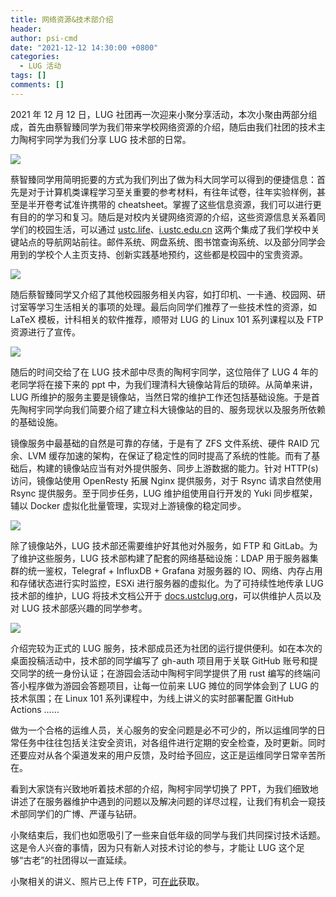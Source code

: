 ```yaml
---
title: 网络资源&技术部介绍
header:
author: psi-cmd
date: "2021-12-12 14:30:00 +0800"
categories:
  - LUG 活动
tags: []
comments: []
---
```


2021 年 12 月 12 日，LUG 社团再一次迎来小聚分享活动，本次小聚由两部分组成，首先由蔡智臻同学为我们带来学校网络资源的介绍，随后由我们社团的技术主力陶柯宇同学为我们分享 LUG 技术部的日常。

![](http://ftp.lug.ustc.edu.cn/weekly_party/2021.12.12_%E7%BD%91%E7%BB%9C%E8%B5%84%E6%BA%90%26%E6%8A%80%E6%9C%AF%E9%83%A8%E4%BB%8B%E7%BB%8D/photos/IMG_20211212_145118.jpg)

蔡智臻同学用简明扼要的方式为我们列出了做为科大同学可以得到的便捷信息：首先是对于计算机类课程学习至关重要的参考材料，有往年试卷，往年实验样例，甚至是半开卷考试准许携带的 cheatsheet。掌握了这些信息资源，我们可以进行更有目的的学习和复习。随后是对校内关键网络资源的介绍，这些资源信息关系着同学们的校园生活，可以通过 [ustc.life](https://ustc.life)、[i.ustc.edu.cn](https://i.ustc.edu.cn) 这两个集成了我们学校中关键站点的导航网站前往。邮件系统、网盘系统、图书馆查询系统、以及部分同学会用到的学校个人主页支持、创新实践基地预约，这些都是校园中的宝贵资源。

![](http://ftp.lug.ustc.edu.cn/weekly_party/2021.12.12_%E7%BD%91%E7%BB%9C%E8%B5%84%E6%BA%90%26%E6%8A%80%E6%9C%AF%E9%83%A8%E4%BB%8B%E7%BB%8D/photos/IMG_20211212_145527.jpg)

随后蔡智臻同学又介绍了其他校园服务相关内容，如打印机、一卡通、校园网、研讨室等学习生活相关的事项的处理。最后向同学们推荐了一些技术性的资源，如 LaTeX 模板，计科相关的软件推荐，顺带对 LUG 的 Linux 101 系列课程以及 FTP 资源进行了宣传。

![](http://ftp.lug.ustc.edu.cn/weekly_party/2021.12.12_%E7%BD%91%E7%BB%9C%E8%B5%84%E6%BA%90%26%E6%8A%80%E6%9C%AF%E9%83%A8%E4%BB%8B%E7%BB%8D/photos/IMG_20211212_151251.jpg)

随后的时间交给了在 LUG 技术部中尽责的陶柯宇同学，这位陪伴了 LUG 4 年的老同学将在接下来的 ppt 中，为我们理清科大镜像站背后的琐碎。从简单来讲，LUG 所维护的服务主要是镜像站，当然日常的维护工作还包括基础设施。于是首先陶柯宇同学向我们简要介绍了建立科大镜像站的目的、服务现状以及服务所依赖的基础设施。

镜像服务中最基础的自然是可靠的存储，于是有了 ZFS 文件系统、硬件 RAID 冗余、LVM 缓存加速的架构，在保证了稳定性的同时提高了系统的性能。而有了基础后，构建的镜像站应当有对外提供服务、同步上游数据的能力。针对 HTTP(s) 访问，镜像站使用 OpenResty 拓展 Nginx 提供服务，对于 Rsync 请求自然使用 Rsync 提供服务。至于同步任务，LUG 维护组使用自行开发的 Yuki 同步框架，辅以 Docker 虚拟化批量管理，实现对上游镜像的稳定同步。

![](http://ftp.lug.ustc.edu.cn/weekly_party/2021.12.12_%E7%BD%91%E7%BB%9C%E8%B5%84%E6%BA%90%26%E6%8A%80%E6%9C%AF%E9%83%A8%E4%BB%8B%E7%BB%8D/photos/IMG_20211212_151925.jpg)

除了镜像站外，LUG 技术部还需要维护好其他对外服务，如 FTP 和 GitLab。为了维护这些服务，LUG 技术部构建了配套的网络基础设施：LDAP 用于服务器集群的统一鉴权，Telegraf + InfluxDB + Grafana 对服务器的 IO、网络、内存占用和存储状态进行实时监控，ESXi 进行服务器的虚拟化。为了可持续性地传承 LUG 技术部的维护，LUG 将技术文档公开于 [docs.ustclug.org](https://docs.ustclug.org)，可以供维护人员以及对 LUG 技术部感兴趣的同学参考。

![](http://ftp.lug.ustc.edu.cn/weekly_party/2021.12.12_%E7%BD%91%E7%BB%9C%E8%B5%84%E6%BA%90%26%E6%8A%80%E6%9C%AF%E9%83%A8%E4%BB%8B%E7%BB%8D/photos/IMG_20211212_153100.jpg)

介绍完较为正式的 LUG 服务，技术部成员还为社团的运行提供便利。如在本次的桌面投稿活动中，技术部的同学编写了 gh-auth 项目用于关联 GitHub 账号和提交同学的统一身份认证；在游园会活动中陶柯宇同学提供了用 rust 编写的终端问答小程序做为游园会答题项目，让每一位前来 LUG 摊位的同学体会到了 LUG 的技术氛围；在 Linux 101 系列课程中，为线上讲义的实时部署配置 GitHub Actions ……

做为一个合格的运维人员，关心服务的安全问题是必不可少的，所以运维同学的日常任务中往往包括关注安全资讯，对各组件进行定期的安全检查，及时更新。同时还要应对从各个渠道发来的用户反馈，及时给予回应，这正是运维同学日常辛苦所在。

看到大家饶有兴致地听着技术部的介绍，陶柯宇同学切换了 PPT，为我们细致地讲述了在服务器维护中遇到的问题以及解决问题的详尽过程，让我们有机会一窥技术部同学们的广博、严谨与钻研。

小聚结束后，我们也如愿吸引了一些来自低年级的同学与我们共同探讨技术话题。这是令人兴奋的事情，因为只有新人对技术讨论的参与，才能让 LUG 这个足够“古老”的社团得以一直延续。

小聚相关的讲义、照片已上传 FTP，可[在此](http://ftp.lug.ustc.edu.cn/weekly_party/2021.12.12_%E7%BD%91%E7%BB%9C%E8%B5%84%E6%BA%90%26%E6%8A%80%E6%9C%AF%E9%83%A8%E4%BB%8B%E7%BB%8D/)获取。
